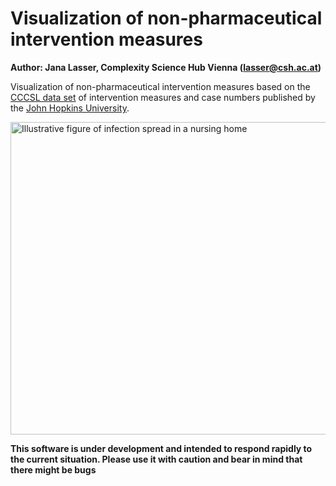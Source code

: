 # Visualization of non-pharmaceutical intervention measures
**Author: Jana Lasser, Complexity Science Hub Vienna (lasser@csh.ac.at)**

Visualization of non-pharmaceutical intervention measures based on the [CCCSL data set](https://github.com/amel-github/covid19-interventionmeasures) of intervention measures and case numbers published by the [John Hopkins University](https://github.com/CSSEGISandData/COVID-19/tree/master/csse_covid_19_data/csse_covid_19_time_series).

<img alt="Illustrative figure of infection spread in a nursing home" src="img/fig.png?raw=true" height="500" width="800" align="center">



**This software is under development and intended to respond rapidly to the current situation. Please use it with caution and bear in mind that there might be bugs**